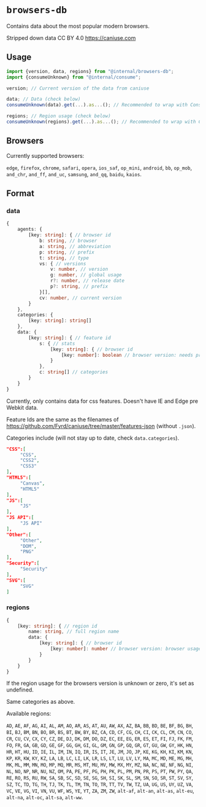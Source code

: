 # `browsers-db`

Contains data about the most popular modern browsers.

Stripped down data CC BY 4.0 https://caniuse.com

## Usage

```ts
import {version, data, regions} from "@internal/browsers-db";
import {consumeUnknown} from "@internal/consume";

version; // Current version of the data from caniuse

data; // Data (check below)
consumeUnknown(data).get(...).as...(); // Recommended to wrap with Consumer

regions; // Region usage (check below)
consumeUnknown(regions).get(...).as...(); // Recommended to wrap with Consumer
```

## Browsers
Currently supported browsers:

`edge`, `firefox`, `chrome`, `safari`, `opera`, `ios_saf`, `op_mini`, `android`, `bb`, `op_mob`, `and_chr`, `and_ff`,
`and_uc`, `samsung`, `and_qq`, `baidu`, `kaios`.

## Format
### data
```ts
{
	agents: {
		[key: string]: { // browser id
			b: string, // browser
			a: string, // abbreviation
			p: string, // prefix
			t: string, // type
			vs: { // versions
				v: number, // version
				g: number, // global usage
				r?: number, // release date
				p?: string, // prefix
			}[],
			cv: number, // current version
		}
	},
	categories: {
		[key: string]: string[]
	},
	data: {
		[key: string]: { // feature id
			s: { // stats
				[key: string]: { // browser id
					[key: number]: boolean // browser version: needs prefix
				}
			},
			c: string[] // categories
		}
	}
}
```

Currently, only contains data for css features.
Doesn't have IE and Edge pre Webkit data.

Feature Ids are the same as the filenames of https://github.com/Fyrd/caniuse/tree/master/features-json (without `.json`).

Categories include (will not stay up to date, check `data.categories`).
```json
"CSS":[
	 "CSS",
	 "CSS2",
	 "CSS3"
],
"HTML5":[
	 "Canvas",
	 "HTML5"
],
"JS":[
	 "JS"
],
"JS API":[
	 "JS API"
],
"Other":[
	 "Other",
	 "DOM",
	 "PNG"
],
"Security":[
	 "Security"
],
"SVG":[
	 "SVG"
]
```

### regions
```ts
{
	[key: string]: { // region id
		name: string, // full region name
		data: {
			[key: string]: { // browser id
				[key: number]: number // browser version: browser usage
			}
		}
	}
}
```

If the region usage for the browsers version is unknown or zero, it's set as undefined.

Same categories as above.

Available regions:

`AD`, `AE`, `AF`, `AG`, `AI`, `AL`, `AM`, `AO`, `AR`, `AS`, `AT`, `AU`, `AW`, `AX`, `AZ`, `BA`, `BB`, `BD`, `BE`, `BF`,
`BG`, `BH`, `BI`, `BJ`, `BM`, `BN`, `BO`, `BR`, `BS`, `BT`, `BW`, `BY`, `BZ`, `CA`, `CD`, `CF`, `CG`, `CH`, `CI`, `CK`,
`CL`, `CM`, `CN`, `CO`, `CR`, `CU`, `CV`, `CX`, `CY`, `CZ`, `DE`, `DJ`, `DK`, `DM`, `DO`, `DZ`, `EC`, `EE`, `EG`, `ER`,
`ES`, `ET`, `FI`, `FJ`, `FK`, `FM`, `FO`, `FR`, `GA`, `GB`, `GD`, `GE`, `GF`, `GG`, `GH`, `GI`, `GL`, `GM`, `GN`, `GP`,
`GQ`, `GR`, `GT`, `GU`, `GW`, `GY`, `HK`, `HN`, `HR`, `HT`, `HU`, `ID`, `IE`, `IL`, `IM`, `IN`, `IQ`, `IR`, `IS`, `IT`,
`JE`, `JM`, `JO`, `JP`, `KE`, `KG`, `KH`, `KI`, `KM`, `KN`, `KP`, `KR`, `KW`, `KY`, `KZ`, `LA`, `LB`, `LC`, `LI`, `LK`,
`LR`, `LS`, `LT`, `LU`, `LV`, `LY`, `MA`, `MC`, `MD`, `ME`, `MG`, `MH`, `MK`, `ML`, `MM`, `MN`, `MO`, `MP`, `MQ`, `MR`,
`MS`, `MT`, `MU`, `MV`, `MW`, `MX`, `MY`, `MZ`, `NA`, `NC`, `NE`, `NF`, `NG`, `NI`, `NL`, `NO`, `NP`, `NR`, `NU`, `NZ`,
`OM`, `PA`, `PE`, `PF`, `PG`, `PH`, `PK`, `PL`, `PM`, `PN`, `PR`, `PS`, `PT`, `PW`, `PY`, `QA`, `RE`, `RO`, `RS`, `RU`,
`RW`, `SA`, `SB`, `SC`, `SD`, `SE`, `SG`, `SH`, `SI`, `SK`, `SL`, `SM`, `SN`, `SO`, `SR`, `ST`, `SV`, `SY`, `SZ`, `TC`,
`TD`, `TG`, `TH`, `TJ`, `TK`, `TL`, `TM`, `TN`, `TO`, `TR`, `TT`, `TV`, `TW`, `TZ`, `UA`, `UG`, `US`, `UY`, `UZ`, `VA`,
`VC`, `VE`, `VG`, `VI`, `VN`, `VU`, `WF`, `WS`, `YE`, `YT`, `ZA`, `ZM`, `ZW`, `alt-af`, `alt-an`, `alt-as`, `alt-eu`,
`alt-na`, `alt-oc`, `alt-sa`, `alt-ww`.
